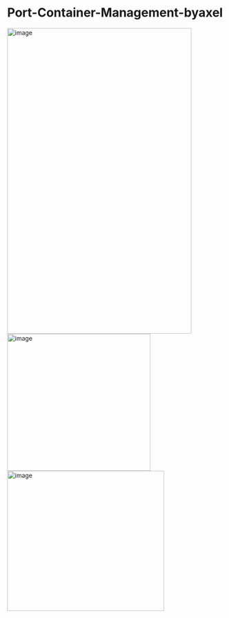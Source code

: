 # Port-Container-Management-byaxel
<img width="427" height="709" alt="image" src="https://github.com/user-attachments/assets/a60326e1-109d-4558-ae82-8356be4a06c3" />
<img width="332" height="318" alt="image" src="https://github.com/user-attachments/assets/967477a8-ef4e-4c8e-9386-42648c7bfcc9" />
<img width="364" height="325" alt="image" src="https://github.com/user-attachments/assets/7c4f6fe2-4b1e-46c7-a850-0395797ac930" />


